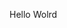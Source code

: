 Hello Wolrd





















































































































































































































































































































































































































































































































































































































































































































































































































































































































































































































































































































































































































































































